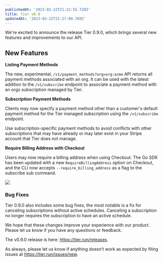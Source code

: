 ```yaml
---
publishedAt: '2023-02-22T21:21:55.720Z'
title: Tier v0.9
updatedAt: '2023-02-22T21:27:09.789Z'
---
```


We're excited to announce the release Tier 0.9.0, which brings several new features and improvements to our API.


New Features
------------


**Listing Payment Methods**


The new, experimental, `/v1/payment_methods?org=org:acme` API returns all payment methods associated with an org. It can be used with the latest addition to the `/v1/subscribe` endpoint to associate a payment method with an orgs subscription managed by Tier.


**Subscription Payment Methods**


Clients may now specify a payment method other than a customer's default payment method for the Tier managed subscription using the `/v1/subscribe` endpoint.


Use subscription-specific payment methods to avoid conflicts with other subscriptions that may have already or may later exist in your Stripe account that Tier does not manage.


**Require Billing Address with Checkout**


Users may now require a billing address when using Checkout. The Go SDK has been updated with a new `RequireBillingAddress` option on Checkout, and the CLI now accepts `--require_billing_address` as a flag to the subscribe sub command.


![](https://cdn.hashnode.com/res/hashnode/image/upload/v1677100717462/d3374daa-0640-4522-9107-0b535e42adb9.png)


### Bug Fixes


Tier 0.9.0 also includes some bug fixes, the most notable is a fix for canceling subscriptions without active schedules. Canceling a subscription no longer requires the subscription to have an active schedule.


We hope that these changes improve your experience with our product. Please let us know if you have any questions or feedback.


The v0.9.0 release is here: <https://tier.run/releases>.


As always, please let us know if anything doesn’t work as expected by filing issues at <https://tier.run/issues/new>.


